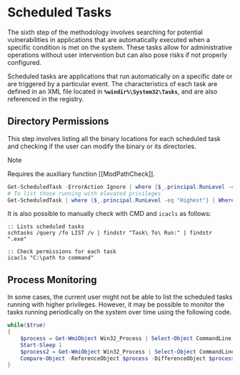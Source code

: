 # Scheduled Tasks

The sixth step of the methodology involves searching for potential vulnerabilities in applications that are automatically executed when a specific condition is met on the system. These tasks allow for administrative operations without user intervention but can also pose risks if not properly configured.

Scheduled tasks are applications that run automatically on a specific date or are triggered by a particular event. The characteristics of each task are defined in an XML file located in **`%windir%\System32\Tasks`**, and are also referenced in the registry.

## Directory Permissions

This step involves listing all the binary locations for each scheduled task and checking if the user can modify the binary or its directories.

> [!NOTE]
> Requires the auxiliary function [[ModPathCheck]].

```powershell
Get-ScheduledTask -ErrorAction Ignore | where {$_.principal.RunLevel -eq "Highest"} | Where-Object {$Null -ne $_.Actions.Execute} | ForEach-Object { if(ModifiablePath $_.Actions.Execute){ $_ } }
# To list those running with elevated privileges
Get-ScheduledTask | where {$_.principal.RunLevel -eq "Highest"} | Where-Object {$Null -ne $_.Actions.Execute} | ft TaskName,TaskPath,State
```

It is also possible to manually check with CMD and `icacls` as follows:

```batch
:: Lists scheduled tasks
schtasks /query /fo LIST /v | findstr "Task\ To\ Run:" | findstr ".exe"

:: Check permissions for each task
icacls "C:\path to command"
```

## Process Monitoring

In some cases, the current user might not be able to list the scheduled tasks running with higher privileges. However, it may be possible to monitor the tasks running periodically on the system over time using the following code.

```powershell
while($true)
{
    $process = Get-WmiObject Win32_Process | Select-Object CommandLine
    Start-Sleep 1
    $process2 = Get-WmiObject Win32_Process | Select-Object CommandLine
    Compare-Object -ReferenceObject $process -DifferenceObject $process2
}
```
